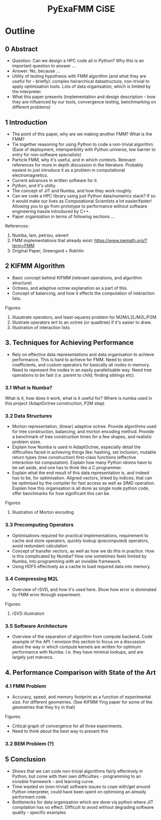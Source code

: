 <h1 align='center'> PyExaFMM CiSE </h1>

# Outline

## 0 Abstract
- Question: Can we design a HPC code all in Python? Why this is an important question to answer ...
- Answer: No, because ...
- Utility of testing hypothesis with FMM algorithm (and what they are useful for - briefly): complex heirarchical datastructure, non-trivial to apply optimisation tools. Lots of data organisation, which is limited by the interpreter.
- What this paper presents (implementation and design description - how they are influenced by our tools, convergence testing, benchmarking on different problems)

## 1 Introduction

- The point of this paper, why are we making another FMM? What is the FMM?
-  Tie together reasoning for using Python to code a non-trivial algorithm. (Ease of deployment, interoperbility with Python universe, low barrier to entry for non-software specialists)
- Particle FMM, why it's useful, and in which contexts. Relevant references for more in depth discussion in the literature. Probably easiest to just introduce it as a problem in computational electromagnetics.
- Current advances in written software for it
- Python, and it's utility.
- The concept of JIT and Numba, and how they work roughly.
- Can we code a HPC library using just Python data/numerics stack? If so it would make our lives as Computational Scientists a lot easier/faster! Allowing you to go from prototype to performance without software engineering hassle introduced by C++.
- Paper organisation in terms of following sections ...

References:
1. Numba, lam, petriou, sievert
2. FMM implementations that already exist: https://www.swmath.org/?term=FMM
3. Original Paper, Greengard + Rokhlin


## 2 KIFMM Algorithm
- Basic concept behind KIFMM (relevant operations, and algorithm structure)
- Octrees, and adaptive octree explanation as a part of this.
- Concept of balancing, and how it effects the computation of interaction lists.

Figures:
1. Illusatrate operators, and least-squares problem for M2M/L2L/M2L/P2M
2. Illustrate operators wrt to an octree (or quadtree) if it's easier to draw.
3. Illustration of interaction lists

## 3. Techniques for Achieving Performance

- Rely on effective data representations and data organisation to achieve performance. This is hard to achieve for FMM. Need to store coefficients, and custom operators for basically all nodes in memory.
Need to represent the nodes in an easily parallelisable way. Need tree operations to be fast (i.e. parent to child, finding siblings etc).

### 3.1 What is Numba?

What is it, how does it work, what is it useful for? Where is numba used in this project (AdaptOctree construction, P2M step)

### 3.2 Data Structures

- Morton representation, (linear) adaptive octree. Provide algorithms used for tree construction, balancing, and morton encoding method. Provide a benchmark of tree construction times for a few shapes, and realistic problem sizes.
- Explain how Numba is used in AdaptOctree, especially detail the difficulties faced in achieving things like: hashing, set inclusion, mutable return types (tree construction) first-class functions (effective interaction list computatoin). Explain how many Python idioms have to be set aside, and one has to think like a C programmer.
- Explain what the end result of this data representation is, and indeed has to be, for optimisation. Aligned vectors, linked by indices, that can be optimised by the compiler for fast access as well as SIMD operation. Explain how this organisation is all done as single node python code, offer benchmarks for how significant this can be.

Figures:
1. Illustration of Morton encoding

### 3.3 Precomputing Operators

- Optimisations required for practical implementations, requirement to cache and store operators, quickly lookup (precomputed) operators, avoid redundant calculation
- Concept of transfer vectors, as well as how we do this in practice. How is this complicated by Numba? How one sometimes feels limited by Numba, into programming with an invisible framework.
- Using HDF5 effectively as a cache to load required data into memory.

### 3.4 Compressing M2L

- Overview of rSVD, and how it's used here. Show how error is dominated by FMM error through experiment.

Figures:
1. rSVD illustration

### 3.5 Software Architecture

- Overview of the separation of algorithm from compute backend. Code example of the API. I envision this section to focus on a discussion about the way in which compute kernels are written for optimum performance with Numba. I.e. they have minimal lookups, and are largely just matvecs.

## 4. Performance Comparison with State of the Art
### 4.1 FMM Problem
- Accuracy, speed, and memory footprint as a function of experimental size. For different geometries. (See KIFMM Ying paper for some of the geometries that they try in that)

Figures:
- Critical graph of convergence for all three experiments.
- Need to think about the best way to present this

### 3.2 BEM Problem (?)

## 5 Conclusion
- Shows that we can code non-trivial algorithms fairly effectively in Python, but come with their own difficulties - programming to an invisible framework - and learning curve.
- Time wasted on (non-trivial) software issues to cope with/get around Python interpreter, could have been spent on optimising an already performant code.
- Bottlenecks for data organisation which are done via python where JIT compilation has no effect. Difficult to avoid without degrading software quality - specific examples
